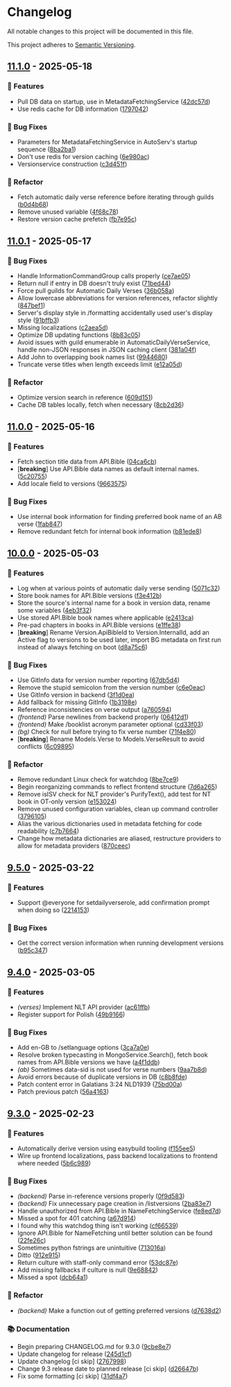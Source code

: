 # Changelog

All notable changes to this project will be documented in this file.

This project adheres to [Semantic Versioning](https://semver.org/spec/v2.0.0.html).

## [11.1.0](https://gitlab.com/kerygmadigital/BibleBot/BibleBot/compare/v11.0.1..v11.1.0) - 2025-05-18

### 🚀 Features

- Pull DB data on startup, use in MetadataFetchingService ([42dc57d](https://gitlab.com/kerygmadigital/BibleBot/BibleBot/-/commit/42dc57ddb5b95f4c5617d76d15f1e7c7bb2407de))
- Use redis cache for DB information ([1797042](https://gitlab.com/kerygmadigital/BibleBot/BibleBot/-/commit/1797042514e6d624c696ac88a3025ca422c1972a))

### 🐛 Bug Fixes

- Parameters for MetadataFetchingService in AutoServ's startup sequence ([8ba2ba1](https://gitlab.com/kerygmadigital/BibleBot/BibleBot/-/commit/8ba2ba1ed6523a441afe9b14c14f8822322b7057))
- Don't use redis for version caching ([6e980ac](https://gitlab.com/kerygmadigital/BibleBot/BibleBot/-/commit/6e980ac97ba5d5073f03caa25833229e0bd0a69b))
- Versionservice construction ([c3d451f](https://gitlab.com/kerygmadigital/BibleBot/BibleBot/-/commit/c3d451f9b3304dd4847742459d81a2baef1c1e0f))

### 🚜 Refactor

- Fetch automatic daily verse reference before iterating through guilds ([b0d4b68](https://gitlab.com/kerygmadigital/BibleBot/BibleBot/-/commit/b0d4b685d7fbf5db113af4456da7e3e9c92e0623))
- Remove unused variable ([4f68c78](https://gitlab.com/kerygmadigital/BibleBot/BibleBot/-/commit/4f68c783f3090aabfab768d9462d1160bdd8f418))
- Restore version cache prefetch ([fb7e95c](https://gitlab.com/kerygmadigital/BibleBot/BibleBot/-/commit/fb7e95c2a4d35b1e0e5489241e0ecf30009aeb7c))

## [11.0.1](https://gitlab.com/kerygmadigital/BibleBot/BibleBot/compare/v11.0.0..v11.0.1) - 2025-05-17

### 🐛 Bug Fixes

- Handle InformationCommandGroup calls properly ([ce7ae05](https://gitlab.com/kerygmadigital/BibleBot/BibleBot/-/commit/ce7ae05c2a20534cf52844907df7822742eb522a))
- Return null if entry in DB doesn't truly exist ([71bed44](https://gitlab.com/kerygmadigital/BibleBot/BibleBot/-/commit/71bed4467340e6ca31816fc2b66707828ba880ed))
- Force pull guilds for Automatic Daily Verses ([36b058a](https://gitlab.com/kerygmadigital/BibleBot/BibleBot/-/commit/36b058ac19124577e11d99d3b7c9b78217944e7b))
- Allow lowercase abbreviations for version references, refactor slightly ([847bef1](https://gitlab.com/kerygmadigital/BibleBot/BibleBot/-/commit/847bef11963b5506f0fbe0f13a96ef6b41d5dc17))
- Server's display style in /formatting accidentally used user's display style ([91bffb3](https://gitlab.com/kerygmadigital/BibleBot/BibleBot/-/commit/91bffb3d5b7ac234e114cf1f64c93dfd775182f3))
- Missing localizations ([c2aea5d](https://gitlab.com/kerygmadigital/BibleBot/BibleBot/-/commit/c2aea5d502498d7f857e465918b8e2b76588d136))
- Optimize DB updating functions ([8b83c05](https://gitlab.com/kerygmadigital/BibleBot/BibleBot/-/commit/8b83c056851f275a0639fca40caa84cba2f028d0))
- Avoid issues with guild enumerable in AutomaticDailyVerseService, handle non-JSON responses in JSON caching client ([381a04f](https://gitlab.com/kerygmadigital/BibleBot/BibleBot/-/commit/381a04f3bfc71ccc76210f143c82801bcfbe8a84))
- Add John to overlapping book names list ([9944680](https://gitlab.com/kerygmadigital/BibleBot/BibleBot/-/commit/994468042b75b1663dabfe677ad9f2c63a1553fd))
- Truncate verse titles when length exceeds limit ([e12a05d](https://gitlab.com/kerygmadigital/BibleBot/BibleBot/-/commit/e12a05d7d2f14594a0ab08e31e2e8febbba993e9))

### 🚜 Refactor

- Optimize version search in reference ([609d151](https://gitlab.com/kerygmadigital/BibleBot/BibleBot/-/commit/609d151236c4279718bf4ad7944dc9baf848f4d1))
- Cache DB tables locally, fetch when necessary ([8cb2d36](https://gitlab.com/kerygmadigital/BibleBot/BibleBot/-/commit/8cb2d36371ac6d0863cee549e60e9dac4efec5db))

## [11.0.0](https://gitlab.com/kerygmadigital/BibleBot/BibleBot/compare/v10.0.0..v11.0.0) - 2025-05-16

### 🚀 Features

- Fetch section title data from API.Bible ([04ca6cb](https://gitlab.com/kerygmadigital/BibleBot/BibleBot/-/commit/04ca6cb77a03019999134d66a25f1d51a9cf34d0))
- [**breaking**] Use API.Bible data names as default internal names. ([5c20755](https://gitlab.com/kerygmadigital/BibleBot/BibleBot/-/commit/5c20755f7385129f4fe944b6ea857f23f4d9b384))
- Add locale field to versions ([9663575](https://gitlab.com/kerygmadigital/BibleBot/BibleBot/-/commit/966357596afcc6f5d4ec168606a120a5844cb1b3))

### 🐛 Bug Fixes

- Use internal book information for finding preferred book name of an AB verse ([1fab847](https://gitlab.com/kerygmadigital/BibleBot/BibleBot/-/commit/1fab8479bcdcfdc36a6fbf65dbd35f4051bb5b35))
- Remove redundant fetch for internal book information ([b81ede8](https://gitlab.com/kerygmadigital/BibleBot/BibleBot/-/commit/b81ede8ef0df75f49ce49c58398e599d0954ad8f))

## [10.0.0](https://gitlab.com/kerygmadigital/BibleBot/BibleBot/compare/v9.5.0..v10.0.0) - 2025-05-03

### 🚀 Features

- Log when at various points of automatic daily verse sending ([5071c32](https://gitlab.com/kerygmadigital/BibleBot/BibleBot/-/commit/5071c323d53b88b17d27c16ed710253e0ff08f41))
- Store book names for API.Bible versions ([f3e412b](https://gitlab.com/kerygmadigital/BibleBot/BibleBot/-/commit/f3e412b736cc39b1c2a492a7963671d5365fde3f))
- Store the source's internal name for a book in version data, rename some variables ([4eb3f32](https://gitlab.com/kerygmadigital/BibleBot/BibleBot/-/commit/4eb3f3290191383036045d15c01cab49f9f14443))
- Use stored API.Bible book names where applicable ([e2413ca](https://gitlab.com/kerygmadigital/BibleBot/BibleBot/-/commit/e2413ca031442a50c18fbc1b75df7e6fe523b319))
- Pre-pad chapters in books in API.Bible versions ([e1ffe38](https://gitlab.com/kerygmadigital/BibleBot/BibleBot/-/commit/e1ffe38e2ea89c76dff2eebfd29957772fe52283))
- [**breaking**] Rename Version.ApiBibleId to Version.InternalId, add an Active flag to versions to be used later, import BG metadata on first run instead of always fetching on boot ([d8a75c6](https://gitlab.com/kerygmadigital/BibleBot/BibleBot/-/commit/d8a75c6bae0e62ca551f8984b97a0f7772ff889b))

### 🐛 Bug Fixes

- Use GitInfo data for version number reporting ([67db5d4](https://gitlab.com/kerygmadigital/BibleBot/BibleBot/-/commit/67db5d42673ca93020880ebee83b1d38f35b9684))
- Remove the stupid semicolon from the version number ([c6e0eac](https://gitlab.com/kerygmadigital/BibleBot/BibleBot/-/commit/c6e0eac26ec8ae938057c07fe117cb4202207604))
- Use GitInfo version in backend ([3f1d0ea](https://gitlab.com/kerygmadigital/BibleBot/BibleBot/-/commit/3f1d0ea5c5224a25523eae0eb5288147eaae4d03))
- Add fallback for missing GitInfo ([1b3198e](https://gitlab.com/kerygmadigital/BibleBot/BibleBot/-/commit/1b3198e933a5ccca166e83118ab75a05e6ed51f2))
- Reference inconsistencies on verse output ([a760594](https://gitlab.com/kerygmadigital/BibleBot/BibleBot/-/commit/a760594402b0ea72f3d0375982a3e90d9f275a45))
- *(frontend)* Parse newlines from backend properly ([06412d1](https://gitlab.com/kerygmadigital/BibleBot/BibleBot/-/commit/06412d18193a7440b9f98831e762091332898f19))
- *(frontend)* Make /booklist acronym parameter optional ([cd33f03](https://gitlab.com/kerygmadigital/BibleBot/BibleBot/-/commit/cd33f037d779d744fc5f0364df9a01d4f0a89524))
- *(bg)* Check for null before trying to fix verse number ([71f4e80](https://gitlab.com/kerygmadigital/BibleBot/BibleBot/-/commit/71f4e809de5361de98f6ac254d78a3c1e627a482))
- [**breaking**] Rename Models.Verse to Models.VerseResult to avoid conflicts ([6c09895](https://gitlab.com/kerygmadigital/BibleBot/BibleBot/-/commit/6c09895a09a2420029605ed5d86ef12369864bcc))

### 🚜 Refactor

- Remove redundant Linux check for watchdog ([8be7ce9](https://gitlab.com/kerygmadigital/BibleBot/BibleBot/-/commit/8be7ce9056d23a6556d3871434c2b20f38fbfd03))
- Begin reorganizing commands to reflect frontend structure ([7d6a265](https://gitlab.com/kerygmadigital/BibleBot/BibleBot/-/commit/7d6a265b4943e4ccd7507fbdfe3fd5980d4eb9ca))
- Remove isISV check for NLT provider's PurifyText(), add test for NT book in OT-only version ([e153024](https://gitlab.com/kerygmadigital/BibleBot/BibleBot/-/commit/e153024e8e7f8a0d50ba35e2c481ba9b3ee507c4))
- Remove unused configuration variables, clean up command controller ([3796105](https://gitlab.com/kerygmadigital/BibleBot/BibleBot/-/commit/379610599bfad8d1fe05e2ab9bd30ef01fdb5a18))
- Alias the various dictionaries used in metadata fetching for code readability ([c7b7664](https://gitlab.com/kerygmadigital/BibleBot/BibleBot/-/commit/c7b7664452cdf919eb22b71fb2ee647219ea6abe))
- Change how metadata dictionaries are aliased, restructure providers to allow for metadata providers ([870ceec](https://gitlab.com/kerygmadigital/BibleBot/BibleBot/-/commit/870ceecd5f62e6df24cf08ca44a5307165388eaa))

## [9.5.0](https://gitlab.com/kerygmadigital/BibleBot/BibleBot/compare/v9.4.0..v9.5.0) - 2025-03-22

### 🚀 Features

- Support @everyone for setdailyverserole, add confirmation prompt when doing so ([2214153](https://gitlab.com/kerygmadigital/BibleBot/BibleBot/-/commit/221415300e0703ecc83a00262c8d6c7241b9c80a))

### 🐛 Bug Fixes

- Get the correct version information when running development versions ([b95c347](https://gitlab.com/kerygmadigital/BibleBot/BibleBot/-/commit/b95c347c80a8820c0556bf9d689e2917923dcd10))

## [9.4.0](https://gitlab.com/kerygmadigital/BibleBot/BibleBot/compare/v9.3.0..v9.4.0) - 2025-03-05

### 🚀 Features

- *(verses)* Implement NLT API provider ([ac61ffb](https://gitlab.com/kerygmadigital/BibleBot/BibleBot/-/commit/ac61ffb3e8631372f38a370162542e761380af9f))
- Register support for Polish ([49b9166](https://gitlab.com/kerygmadigital/BibleBot/BibleBot/-/commit/49b9166d1300d650bb8635a8b99e82c178c42bf4))

### 🐛 Bug Fixes

- Add en-GB to /setlanguage options ([3ca7a0e](https://gitlab.com/kerygmadigital/BibleBot/BibleBot/-/commit/3ca7a0ec990a9645ca52d84bf4f5672538486205))
- Resolve broken typecasting in MongoService.Search(), fetch book names from API.Bible versions we have ([a4f1ddb](https://gitlab.com/kerygmadigital/BibleBot/BibleBot/-/commit/a4f1ddb52c3d88167aeb2d23b461f99fed9848f6))
- *(ab)* Sometimes data-sid is not used for verse numbers ([9aa7b8d](https://gitlab.com/kerygmadigital/BibleBot/BibleBot/-/commit/9aa7b8d9748dbccee2113f626126a4510b6d0c09))
- Avoid errors because of duplicate versions in DB ([c8b8fde](https://gitlab.com/kerygmadigital/BibleBot/BibleBot/-/commit/c8b8fde234b75ce7f796004c5ea9ca1ed87aa8e6))
- Patch content error in Galatians 3:24 NLD1939 ([75bd00a](https://gitlab.com/kerygmadigital/BibleBot/BibleBot/-/commit/75bd00aeec944238046da42c7705faa9af2cca3f))
- Patch previous patch ([56a4163](https://gitlab.com/kerygmadigital/BibleBot/BibleBot/-/commit/56a416365bbb0dc84c1386554459b111dc25b451))

## [9.3.0](https://gitlab.com/kerygmadigital/BibleBot/BibleBot/compare/v9.2-beta..v9.3.0) - 2025-02-23

### 🚀 Features

- Automatically derive version using easybuild tooling ([f155ee5](https://gitlab.com/kerygmadigital/BibleBot/BibleBot/-/commit/f155ee5108de43a6815b1fe0a05594fe9c9901d0))
- Wire up frontend localizations, pass backend localizations to frontend where needed ([5b6c989](https://gitlab.com/kerygmadigital/BibleBot/BibleBot/-/commit/5b6c989855475368aa7d2d0fd875dc09c884aca9))

### 🐛 Bug Fixes

- *(backend)* Parse in-reference versions properly ([0f9d583](https://gitlab.com/kerygmadigital/BibleBot/BibleBot/-/commit/0f9d583535d9b519c385b800a8309ebb070d6799))
- *(backend)* Fix unnecessary page creation in /listversions ([2ba83e7](https://gitlab.com/kerygmadigital/BibleBot/BibleBot/-/commit/2ba83e7a4dcd986e54ddaa0533e9e56156a43400))
- Handle unauthorized from API.Bible in NameFetchingService ([fe8ed7d](https://gitlab.com/kerygmadigital/BibleBot/BibleBot/-/commit/fe8ed7d27313a011d0fa86cf1ab24a78688fb5b8))
- Missed a spot for 401 catching ([a67d914](https://gitlab.com/kerygmadigital/BibleBot/BibleBot/-/commit/a67d9146dd1fa85c9ce5d5225a7262a3cb2524bd))
- I found why this watchdog thing isn't working ([cf66539](https://gitlab.com/kerygmadigital/BibleBot/BibleBot/-/commit/cf6653968325e9d6dd5cdd388741525c996d6896))
- Ignore API.Bible for NameFetching until better solution can be found ([22fe26c](https://gitlab.com/kerygmadigital/BibleBot/BibleBot/-/commit/22fe26cb2f900c550f711e3e2c21f40bc410a443))
- Sometimes python fstrings are unintuitive ([713016a](https://gitlab.com/kerygmadigital/BibleBot/BibleBot/-/commit/713016a71aabafeb8b80bb1d64c0dfe1811df27b))
- Ditto ([912e915](https://gitlab.com/kerygmadigital/BibleBot/BibleBot/-/commit/912e915ca7981c8e4835d969e90b02b3bd5dc34c))
- Return culture with staff-only command error ([53dc87e](https://gitlab.com/kerygmadigital/BibleBot/BibleBot/-/commit/53dc87e840d52105cf6a92d810fbbccf77846909))
- Add missing fallbacks if culture is null ([9e68842](https://gitlab.com/kerygmadigital/BibleBot/BibleBot/-/commit/9e6884243020a15ef84ab87a56be800d3e4c4269))
- Missed a spot ([dcb64a1](https://gitlab.com/kerygmadigital/BibleBot/BibleBot/-/commit/dcb64a10578f34e08b39afb651cae80a10241adb))

### 🚜 Refactor

- *(backend)* Make a function out of getting preferred versions ([d7638d2](https://gitlab.com/kerygmadigital/BibleBot/BibleBot/-/commit/d7638d2d5b4148dbcb2b43acc4790fc8a658fb05))

### 📚 Documentation

- Begin preparing CHANGELOG.md for 9.3.0 ([9cbe8e7](https://gitlab.com/kerygmadigital/BibleBot/BibleBot/-/commit/9cbe8e75045b0f0506a0259050e297439aeae5c8))
- Update changelog for release ([245d1cf](https://gitlab.com/kerygmadigital/BibleBot/BibleBot/-/commit/245d1cf9389d65d1a47ca27457081ec004c239c0))
- Update changelog [ci skip] ([2767998](https://gitlab.com/kerygmadigital/BibleBot/BibleBot/-/commit/27679985beb4a0b21884aa01bf4ba65c00acb0ea))
- Change 9.3 release date to planned release [ci skip] ([d26647b](https://gitlab.com/kerygmadigital/BibleBot/BibleBot/-/commit/d26647bb17b24f442ea91c2fe10bbace153297b8))
- Fix some formatting [ci skip] ([31df4a7](https://gitlab.com/kerygmadigital/BibleBot/BibleBot/-/commit/31df4a78e2590b118c1061469a8293bd2eb59de7))

<!-- generated by git-cliff -->
